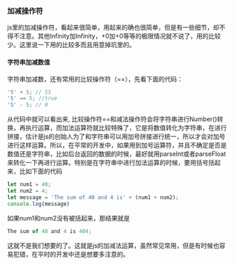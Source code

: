 ### 加减操作符

js里的加减操作符，看起来很简单，用起来的确也很简单，但是有一些细节，却不得不注意。其他Infinity加Infinity，+0加+0等等的极限情况就不说了，用的比较少。这里说一下用的比较多而且用意掉坑里的。

#### 字符串加减数值

字符串加减数，还有常用的比较操作符（==），先看下面的代码：

```javascript
'5' + 5; // 55
'5' == 5; //true
'5' - 5; // 0
```

从代码中就可以看出来, 比较操作符==和减法操作符会将字符串进行Number()转换，再执行运算，而加法运算符就比较特殊了，它是将数值转化为字符串，在进行拼接，估计是js的创始人为了和字符串可以用加号拼接进行统一，所以才会对加号进行这样运算。所以，在平常的开发中，如果用到加号运算符，并且不确定是否是数值还是字符串，比如后台返回的数据的时候，最好就用parseInt或者parseFloat来转化一下再进行运算。特别是在字符串中进行加法运算的时候，要用括号括起来，比如下面的代码

```javascript
let num1 = 40;
let num2 = 4;
let message = 'The sum of 40 and 4 is' + (num1 + num2);
console.log(message)
```

如果num1和num2没有被括起来，那结果就是

```javascript
The sum of 40 and 4 is 404;
```

这就不是我们想要的了。这就是js的加减法运算，虽然常见常用，但是有时候也容易犯错，在平时的开发中还是想要多注意的。